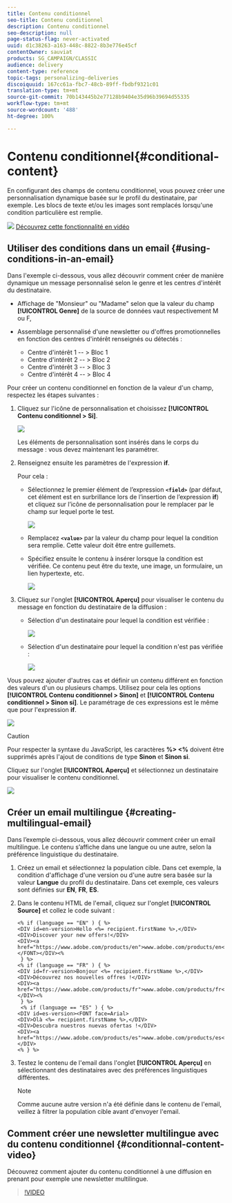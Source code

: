```yaml
---
title: Contenu conditionnel
seo-title: Contenu conditionnel
description: Contenu conditionnel
seo-description: null
page-status-flag: never-activated
uuid: d1c38263-a163-448c-8822-8b3e776e45cf
contentOwner: sauviat
products: SG_CAMPAIGN/CLASSIC
audience: delivery
content-type: reference
topic-tags: personalizing-deliveries
discoiquuid: 167cc61a-fbc7-48cb-89ff-fbdbf9321c01
translation-type: tm+mt
source-git-commit: 70b143445b2e77128b9404e35d96b39694d55335
workflow-type: tm+mt
source-wordcount: '488'
ht-degree: 100%

---
```



# Contenu conditionnel{#conditional-content}

En configurant des champs de contenu conditionnel, vous pouvez créer une personnalisation dynamique basée sur le profil du destinataire, par exemple. Les blocs de texte et/ou les images sont remplacés lorsqu&#39;une condition particulière est remplie.

![](assets/do-not-localize/how-to-video.png) [Découvrez cette fonctionnalité en vidéo](#conditionnal-content-video)


## Utiliser des conditions dans un email {#using-conditions-in-an-email}

Dans l&#39;exemple ci-dessous, vous allez découvrir comment créer de manière dynamique un message personnalisé selon le genre et les centres d&#39;intérêt du destinataire.

* Affichage de &quot;Monsieur&quot; ou &quot;Madame&quot; selon que la valeur du champ **[!UICONTROL Genre]** de la source de données vaut respectivement M ou F,
* Assemblage personnalisé d&#39;une newsletter ou d&#39;offres promotionnelles en fonction des centres d&#39;intérêt renseignés ou détectés :

   * Centre d&#39;intérêt 1 -- > Bloc 1
   * Centre d&#39;intérêt 2 -- > Bloc 2
   * Centre d&#39;intérêt 3 -- > Bloc 3
   * Centre d&#39;intérêt 4 -- > Bloc 4

Pour créer un contenu conditionnel en fonction de la valeur d&#39;un champ, respectez les étapes suivantes :

1. Cliquez sur l&#39;icône de personnalisation et choisissez **[!UICONTROL Contenu conditionnel > Si]**.

   ![](assets/s_ncs_user_conditional_content02.png)

   Les éléments de personnalisation sont insérés dans le corps du message : vous devez maintenant les paramétrer.

1. Renseignez ensuite les paramètres de l&#39;expression **if**.

   Pour cela :

   * Sélectionnez le premier élément de l’expression **`<field>`** (par défaut, cet élément est en surbrillance lors de l’insertion de l’expression **if**) et cliquez sur l’icône de personnalisation pour le remplacer par le champ sur lequel porte le test.

      ![](assets/s_ncs_user_conditional_content03.png)

   * Remplacez **`<value>`** par la valeur du champ pour lequel la condition sera remplie. Cette valeur doit être entre guillemets.
   * Spécifiez ensuite le contenu à insérer lorsque la condition est vérifiée. Ce contenu peut être du texte, une image, un formulaire, un lien hypertexte, etc.

      ![](assets/s_ncs_user_conditional_content04.png)

1. Cliquez sur l&#39;onglet **[!UICONTROL Aperçu]** pour visualiser le contenu du message en fonction du destinataire de la diffusion :

   * Sélection d&#39;un destinataire pour lequel la condition est vérifiée :

      ![](assets/s_ncs_user_conditional_content05.png)

   * Sélection d&#39;un destinataire pour lequel la condition n&#39;est pas vérifiée :

      ![](assets/s_ncs_user_conditional_content06.png)

Vous pouvez ajouter d&#39;autres cas et définir un contenu différent en fonction des valeurs d&#39;un ou plusieurs champs. Utilisez pour cela les options **[!UICONTROL Contenu conditionnel > Sinon]** et **[!UICONTROL Contenu conditionnel > Sinon si]**. Le paramétrage de ces expressions est le même que pour l&#39;expression **if**.

![](assets/s_ncs_user_conditional_content07.png)

>[!CAUTION]
>
>Pour respecter la syntaxe du JavaScript, les caractères **%> &lt;%** doivent être supprimés après l&#39;ajout de conditions de type **Sinon** et **Sinon si**.

Cliquez sur l&#39;onglet **[!UICONTROL Aperçu]** et sélectionnez un destinataire pour visualiser le contenu conditionnel.

![](assets/s_ncs_user_conditional_content08.png)

## Créer un email multilingue {#creating-multilingual-email}

Dans l’exemple ci-dessous, vous allez découvrir comment créer un email multilingue. Le contenu s’affiche dans une langue ou une autre, selon la préférence linguistique du destinataire.

1. Créez un email et sélectionnez la population cible. Dans cet exemple, la condition d&#39;affichage d&#39;une version ou d&#39;une autre sera basée sur la valeur **Langue** du profil du destinataire. Dans cet exemple, ces valeurs sont définies sur **EN**, **FR**, **ES**.
1. Dans le contenu HTML de l&#39;email, cliquez sur l&#39;onglet **[!UICONTROL Source]** et collez le code suivant :

   ```
   <% if (language == "EN" ) { %>
   <DIV id=en-version>Hello <%= recipient.firstName %>,</DIV>
   <DIV>Discover your new offers!</DIV>
   <DIV><a href="https://www.adobe.com/products/en">www.adobe.com/products/en</A></FONT></DIV><%
    } %>
   <% if (language == "FR" ) { %>
   <DIV id=fr-version>Bonjour <%= recipient.firstName %>,</DIV>
   <DIV>Découvrez nos nouvelles offres !</DIV>
   <DIV><a href="https://www.adobe.com/products/fr">www.adobe.com/products/fr</A></DIV><%
    } %>
    <% if (language == "ES" ) { %>
   <DIV id=es-version><FONT face=Arial>
   <DIV>Olà <%= recipient.firstName %>,</DIV>
   <DIV>Descubra nuestros nuevas ofertas !</DIV>
   <DIV><a href="https://www.adobe.com/products/es">www.adobe.com/products/es</A></DIV>
   <% } %>
   ```

1. Testez le contenu de l&#39;email dans l&#39;onglet **[!UICONTROL Aperçu]** en sélectionnant des destinataires avec des préférences linguistiques différentes.

   >[!NOTE]
   >
   >Comme aucune autre version n&#39;a été définie dans le contenu de l&#39;email, veillez à filtrer la population cible avant d&#39;envoyer l&#39;email.

## Comment créer une newsletter multilingue avec du contenu conditionnel {#conditionnal-content-video}

Découvrez comment ajouter du contenu conditionnel à une diffusion en prenant pour exemple une newsletter multilingue.

>[!VIDEO](https://video.tv.adobe.com/v/24926?quality=12)
